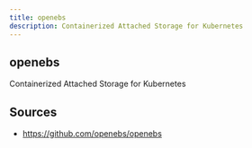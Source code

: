 ```yaml
---
title: openebs
description: Containerized Attached Storage for Kubernetes
---
```


## openebs

Containerized Attached Storage for Kubernetes

## Sources

- https://github.com/openebs/openebs
